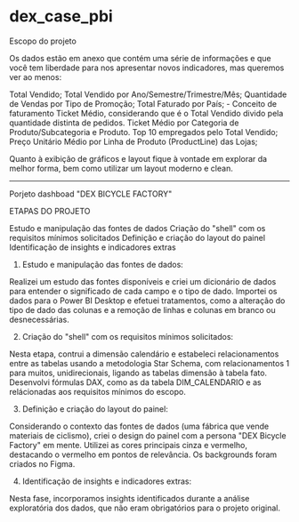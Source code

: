 # dex_case_pbi

Escopo do projeto

Os dados estão em anexo que contém uma série de informações e que você tem liberdade para nos apresentar novos indicadores, mas queremos ver ao menos:

Total Vendido;
Total Vendido por Ano/Semestre/Trimestre/Mês;
Quantidade de Vendas por Tipo de Promoção;
Total Faturado por País;  - Conceito de faturamento 
Ticket Médio, considerando que é o Total Vendido divido pela quantidade distinta de pedidos.
Ticket Médio por Categoria de Produto/Subcategoria e Produto.
Top 10 empregados pelo Total Vendido;
Preço Unitário Médio por Linha de Produto (ProductLine) das Lojas;
 

Quanto à exibição de gráficos e layout fique à vontade em explorar da melhor forma, bem como utilizar um layout moderno e clean.


--------------------------------------------------------------------------------------------------------------------------------------------------------------------

Porjeto dashboad "DEX BICYCLE FACTORY"


ETAPAS DO PROJETO

Estudo e manipulação das fontes de dados
Criação do "shell" com os requisitos mínimos solicitados
Definição e criação do layout do painel
Identificação de insights e indicadores extras


 1. Estudo e manipulação das fontes de dados:

Realizei um estudo das fontes disponíveis e criei um dicionário de dados para entender o significado de cada campo e o tipo de dado.
Importei os dados para o Power BI Desktop e efetuei tratamentos, como a alteração do tipo de dado das colunas e a remoção de linhas e colunas em branco ou desnecessárias.

 2. Criação do "shell" com os requisitos mínimos solicitados:

Nesta etapa, contrui a dimensão calendário e estabeleci relacionamentos entre as tabelas usando a metodologia Star Schema, com relacionamentos 1 para muitos, unidirecionais, ligando as tabelas dimensão à tabela fato.
Desenvolvi fórmulas DAX, como as da tabela DIM_CALENDARIO e as relácionadas aos requisitos mínimos do escopo.

 3. Definição e criação do layout do painel:

Considerando o contexto das fontes de dados (uma fábrica que vende materiais de ciclismo), criei o design do painel com a persona "DEX Bicycle Factory" em mente.
Utilizei as cores principais cinza e vermelho, destacando o vermelho em pontos de relevância.
Os backgrounds foram criados no Figma.

 4. Identificação de insights e indicadores extras:

Nesta fase, incorporamos insights identificados durante a análise exploratória dos dados, que não eram obrigatórios para o projeto original.
